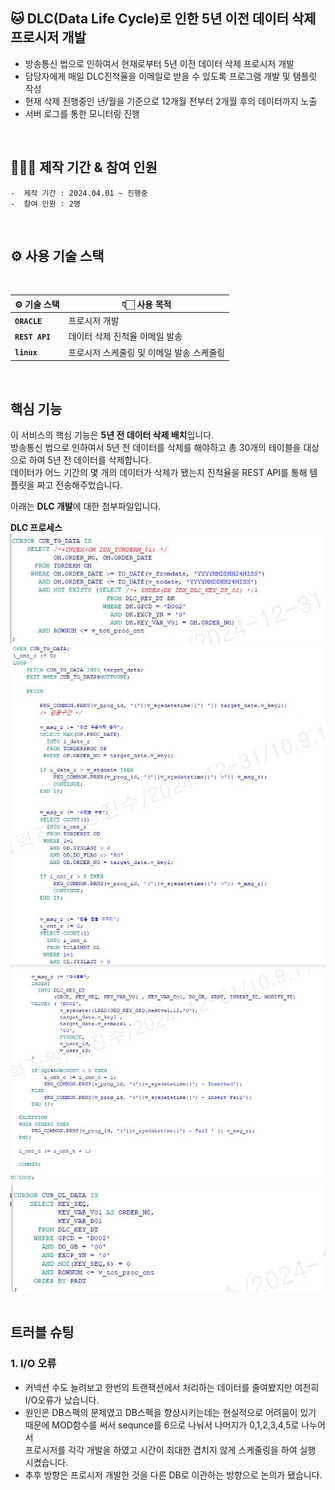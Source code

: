 ## 🐱 DLC(Data Life Cycle)로 인한 5년 이전 데이터 삭제 프로시저 개발

- 방송통신 법으로 인하여서 현재로부터 5년 이전 데이터 삭제 프로시저 개발 <br>
- 담당자에게 매일 DLC진척율을 이메일로 받을 수 있도록 프로그램 개발 및 템플릿 작성 <br>
- 현재 삭제 진행중인 년/월을 기준으로 12개월 전부터 2개월 후의 데이터까지 노출 <br>
- 서버 로그를 통한 모니터링 진행

<br>

## 🧑‍🤝‍🧑 제작 기간 & 참여 인원

  	-  제작 기간 : 2024.04.01 ~ 진행중 
  	-  참여 인원 : 2명
<br>

## ⚙️ 사용 기술 스택

<br>

| ⚙️ 기술 스택 | 👇🏻 사용 목적 |
|--|--|
| **`ORACLE`** | 프로시저 개발 |
| **`REST API`** | 데이터 삭제 진척율 이메일 발송 |
| **`linux`** | 프로시저 스케줄링 및 이메일 발송 스케줄링 |

<br>

## 핵심 기능
이 서비스의 핵심 기능은 **5년 전 데이터 삭제 배치**입니다. <br>
방송통신 법으로 인하여서 5년 전 데이터를 삭제를 해야하고 총 30개의 테이블을 대상으로 하여 5년 전 데이터를 삭제합니다. <br>
데이터가 어느 기간의 몇 개의 데이터가 삭제가 됐는지 진척율을 REST API를 통해 템플릿을 짜고 전송해주었습니다. <br>

아래는 **DLC 개발**에 대한 첨부파일입니다.

<summary><b>DLC 프로세스</b></summary>
<div align="center" markdown="1">
	<img src="https://github.com/jsjang96/images/blob/0e352c49eac92d566f1e8dc58feeb66604784e10/CUR_TG_DATA.png"/>
	<img src="https://github.com/jsjang96/images/blob/0e352c49eac92d566f1e8dc58feeb66604784e10/DLCCheck.png"/>
	<img src="https://github.com/jsjang96/images/blob/0e352c49eac92d566f1e8dc58feeb66604784e10/DLC_KEY_DT_COLLECT.png"/>
	<img src="https://github.com/jsjang96/images/blob/d04859a68b125e8748551b29bc58c77119195aae/CUR_DL_DATA.png"/>
</div>
<br>

## 트러블 슈팅

### 1. I/O 오류
- 커넥션 수도 늘려보고 한번의 트랜잭션에서 처리하는 데이터를 줄여봤지만 여전히 I/O오류가 났습니다. <br>
- 원인은 DB스펙의 문제였고 DB스펙을 향상시키는데는 현실적으로 어려움이 있기 때문에 MOD함수를 써서 sequnce를 6으로 나눠서 나머지가 0,1,2,3,4,5로 나누어서 <br>
  프로시저를 각각 개발을 하였고 시간이 최대한 겹치지 않게 스케줄링을 하여 실행 시켰습니다. <br>
- 추후 방향은 프로시저 개발한 것을 다른 DB로 이관하는 방향으로 논의가 됐습니다.
